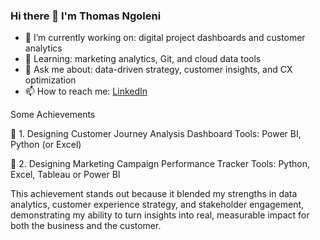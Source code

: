 ### Hi there 👋 I'm Thomas Ngoleni
- 🔭 I’m currently working on: digital project dashboards and customer analytics
- 🌱 Learning: marketing analytics, Git, and cloud data tools
- 💬 Ask me about: data-driven strategy, customer insights, and CX optimization
- 📫 How to reach me: [LinkedIn](https://linkedin.com/in/thomas-ngoleni)

Some Achievements 

🔹 1. Designing Customer Journey Analysis Dashboard
Tools: Power BI, Python (or Excel)

🔹 2. Designing Marketing Campaign Performance Tracker
Tools: Python, Excel, Tableau or Power BI

This achievement stands out because it blended my strengths in data analytics, customer experience strategy, and stakeholder engagement, demonstrating my ability to turn insights into real, measurable impact for both the business and the customer.

<!---
Thomas2024-eng/Thomas2024-eng is a ✨ special ✨ repository because its `README.md` (this file) appears on your GitHub profile.
You can click the Preview link to take a look at your changes.
--->
